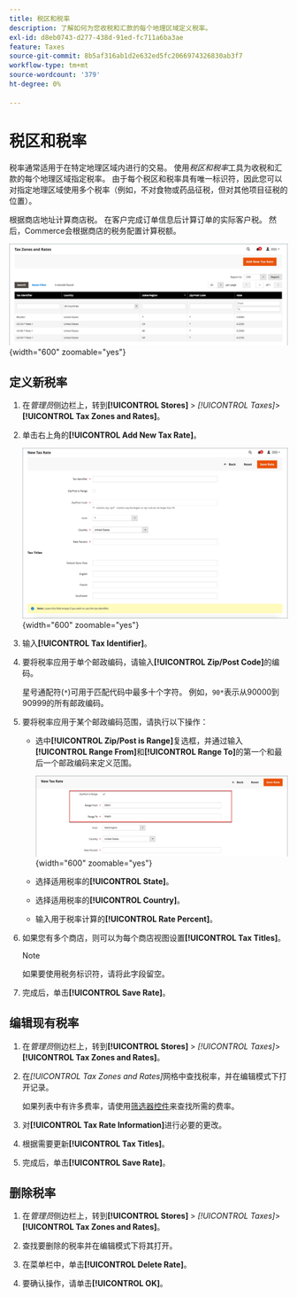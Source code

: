 ```yaml
---
title: 税区和税率
description: 了解如何为您收税和汇款的每个地理区域定义税率。
exl-id: d8eb0743-d277-438d-91ed-fc711a6ba3ae
feature: Taxes
source-git-commit: 8b5af316ab1d2e632ed5fc2066974326830ab3f7
workflow-type: tm+mt
source-wordcount: '379'
ht-degree: 0%

---
```


# 税区和税率

税率通常适用于在特定地理区域内进行的交易。 使用&#x200B;_税区和税率_&#x200B;工具为收税和汇款的每个地理区域指定税率。 由于每个税区和税率具有唯一标识符，因此您可以对指定地理区域使用多个税率（例如，不对食物或药品征税，但对其他项目征税的位置）。

根据商店地址计算商店税。 在客户完成订单信息后计算订单的实际客户税。 然后，Commerce会根据商店的税务配置计算税额。

![税区和税率](./assets/tax-zones-rates.png){width="600" zoomable="yes"}

## 定义新税率

1. 在&#x200B;_管理员_&#x200B;侧边栏上，转到&#x200B;**[!UICONTROL Stores]** > _[!UICONTROL Taxes]_>**[!UICONTROL Tax Zones and Rates]**。

1. 单击右上角的&#x200B;**[!UICONTROL Add New Tax Rate]**。

   ![新税率](./assets/tax-rate-new.png){width="600" zoomable="yes"}

1. 输入&#x200B;**[!UICONTROL Tax Identifier]**。

1. 要将税率应用于单个邮政编码，请输入&#x200B;**[!UICONTROL Zip/Post Code]**&#x200B;的编码。

   星号通配符(`*`)可用于匹配代码中最多十个字符。 例如，`90*`表示从90000到90999的所有邮政编码。

1. 要将税率应用于某个邮政编码范围，请执行以下操作：

   - 选中&#x200B;**[!UICONTROL Zip/Post is Range]**&#x200B;复选框，并通过输入&#x200B;**[!UICONTROL Range From]**&#x200B;和&#x200B;**[!UICONTROL Range To]**&#x200B;的第一个和最后一个邮政编码来定义范围。

     ![ZIP/Post为范围](./assets/tax-rate-new-zip-post-range.png){width="600" zoomable="yes"}

   - 选择适用税率的&#x200B;**[!UICONTROL State]**。

   - 选择适用税率的&#x200B;**[!UICONTROL Country]**。

   - 输入用于税率计算的&#x200B;**[!UICONTROL Rate Percent]**。

1. 如果您有多个商店，则可以为每个商店视图设置&#x200B;**[!UICONTROL Tax Titles]**。

   >[!NOTE]
   >
   >如果要使用税务标识符，请将此字段留空。

1. 完成后，单击&#x200B;**[!UICONTROL Save Rate]**。

## 编辑现有税率

1. 在&#x200B;_管理员_&#x200B;侧边栏上，转到&#x200B;**[!UICONTROL Stores]** > _[!UICONTROL Taxes]_>**[!UICONTROL Tax Zones and Rates]**。

1. 在&#x200B;_[!UICONTROL Tax Zones and Rates]_&#x200B;网格中查找税率，并在编辑模式下打开记录。

   如果列表中有许多费率，请使用[筛选器控件](../getting-started/admin-grid-controls.md)来查找所需的费率。

1. 对&#x200B;**[!UICONTROL Tax Rate Information]**&#x200B;进行必要的更改。

1. 根据需要更新&#x200B;**[!UICONTROL Tax Titles]**。

1. 完成后，单击&#x200B;**[!UICONTROL Save Rate]**。

## 删除税率

1. 在&#x200B;_管理员_&#x200B;侧边栏上，转到&#x200B;**[!UICONTROL Stores]** > _[!UICONTROL Taxes]_>**[!UICONTROL Tax Zones and Rates]**。

1. 查找要删除的税率并在编辑模式下将其打开。

1. 在菜单栏中，单击&#x200B;**[!UICONTROL Delete Rate]**。

1. 要确认操作，请单击&#x200B;**[!UICONTROL OK]**。
